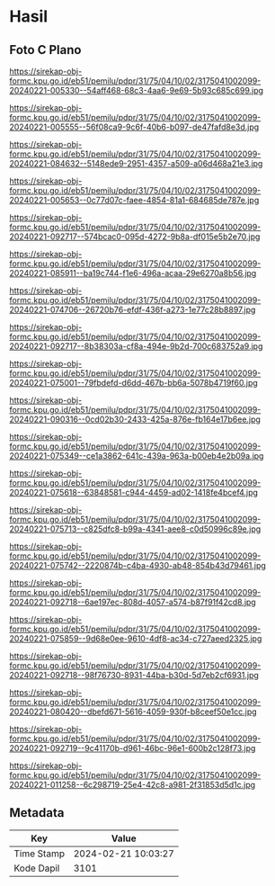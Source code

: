 # Hasil

## Foto C Plano

https://sirekap-obj-formc.kpu.go.id/eb51/pemilu/pdpr/31/75/04/10/02/3175041002099-20240221-005330--54aff468-68c3-4aa6-9e69-5b93c685c699.jpg

https://sirekap-obj-formc.kpu.go.id/eb51/pemilu/pdpr/31/75/04/10/02/3175041002099-20240221-005555--56f08ca9-9c6f-40b6-b097-de47fafd8e3d.jpg

https://sirekap-obj-formc.kpu.go.id/eb51/pemilu/pdpr/31/75/04/10/02/3175041002099-20240221-084632--5148ede9-2951-4357-a509-a06d468a21e3.jpg

https://sirekap-obj-formc.kpu.go.id/eb51/pemilu/pdpr/31/75/04/10/02/3175041002099-20240221-005653--0c77d07c-faee-4854-81a1-684685de787e.jpg

https://sirekap-obj-formc.kpu.go.id/eb51/pemilu/pdpr/31/75/04/10/02/3175041002099-20240221-092717--574bcac0-095d-4272-9b8a-df015e5b2e70.jpg

https://sirekap-obj-formc.kpu.go.id/eb51/pemilu/pdpr/31/75/04/10/02/3175041002099-20240221-085911--ba19c744-f1e6-496a-acaa-29e6270a8b56.jpg

https://sirekap-obj-formc.kpu.go.id/eb51/pemilu/pdpr/31/75/04/10/02/3175041002099-20240221-074706--26720b76-efdf-436f-a273-1e77c28b8897.jpg

https://sirekap-obj-formc.kpu.go.id/eb51/pemilu/pdpr/31/75/04/10/02/3175041002099-20240221-092717--8b38303a-cf8a-494e-9b2d-700c683752a9.jpg

https://sirekap-obj-formc.kpu.go.id/eb51/pemilu/pdpr/31/75/04/10/02/3175041002099-20240221-075001--79fbdefd-d6dd-467b-bb6a-5078b4719f60.jpg

https://sirekap-obj-formc.kpu.go.id/eb51/pemilu/pdpr/31/75/04/10/02/3175041002099-20240221-090316--0cd02b30-2433-425a-876e-fb164e17b6ee.jpg

https://sirekap-obj-formc.kpu.go.id/eb51/pemilu/pdpr/31/75/04/10/02/3175041002099-20240221-075349--ce1a3862-641c-439a-963a-b00eb4e2b09a.jpg

https://sirekap-obj-formc.kpu.go.id/eb51/pemilu/pdpr/31/75/04/10/02/3175041002099-20240221-075618--63848581-c944-4459-ad02-1418fe4bcef4.jpg

https://sirekap-obj-formc.kpu.go.id/eb51/pemilu/pdpr/31/75/04/10/02/3175041002099-20240221-075713--c825dfc8-b99a-4341-aee8-c0d50996c89e.jpg

https://sirekap-obj-formc.kpu.go.id/eb51/pemilu/pdpr/31/75/04/10/02/3175041002099-20240221-075742--2220874b-c4ba-4930-ab48-854b43d79461.jpg

https://sirekap-obj-formc.kpu.go.id/eb51/pemilu/pdpr/31/75/04/10/02/3175041002099-20240221-092718--6ae197ec-808d-4057-a574-b87f91f42cd8.jpg

https://sirekap-obj-formc.kpu.go.id/eb51/pemilu/pdpr/31/75/04/10/02/3175041002099-20240221-075859--9d68e0ee-9610-4df8-ac34-c727aeed2325.jpg

https://sirekap-obj-formc.kpu.go.id/eb51/pemilu/pdpr/31/75/04/10/02/3175041002099-20240221-092718--98f76730-8931-44ba-b30d-5d7eb2cf6931.jpg

https://sirekap-obj-formc.kpu.go.id/eb51/pemilu/pdpr/31/75/04/10/02/3175041002099-20240221-080420--dbefd671-5616-4059-930f-b8ceef50e1cc.jpg

https://sirekap-obj-formc.kpu.go.id/eb51/pemilu/pdpr/31/75/04/10/02/3175041002099-20240221-092719--9c41170b-d961-46bc-96e1-600b2c128f73.jpg

https://sirekap-obj-formc.kpu.go.id/eb51/pemilu/pdpr/31/75/04/10/02/3175041002099-20240221-011258--6c298719-25e4-42c8-a981-2f31853d5d1c.jpg


## Metadata

| Key        | Value               |
| ---------- | ------------------- |
| Time Stamp | 2024-02-21 10:03:27 |
| Kode Dapil | 3101                |



